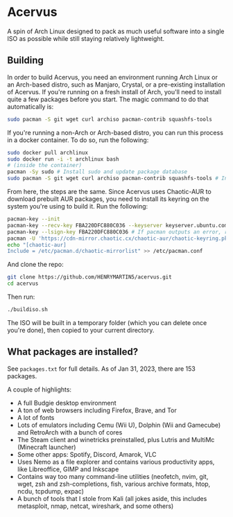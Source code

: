 # Acervus
A spin of Arch Linux designed to pack as much useful software into a single ISO as possible while still staying relatively lightweight.

## Building
In order to build Acervus, you need an environment running Arch Linux or an Arch-based distro, such as Manjaro, Crystal, or a pre-existing installation of Acervus. If you're running on a fresh install of Arch, you'll need to install quite a few packages before you start. The magic command to do that automatically is:

```bash
sudo pacman -S git wget curl archiso pacman-contrib squashfs-tools
```

If you're running a non-Arch or Arch-based distro, you can run this process in a docker container. To do so, run the following:

```bash
sudo docker pull archlinux
sudo docker run -i -t archlinux bash
# (inside the container)
pacman -Sy sudo # Install sudo and update package database
sudo pacman -S git wget curl archiso pacman-contrib squashfs-tools # Install needed packages
```

From here, the steps are the same. Since Acervus uses Chaotic-AUR to download prebuilt AUR packages, you need to install its keyring on the system you're using to build it. Run the following:

```bash
pacman-key --init
pacman-key --recv-key FBA220DFC880C036 --keyserver keyserver.ubuntu.com
pacman-key --lsign-key FBA220DFC880C036 # If pacman outputs an error, run pacman-key --init again
pacman -U 'https://cdn-mirror.chaotic.cx/chaotic-aur/chaotic-keyring.pkg.tar.zst' 'https://cdn-mirror.chaotic.cx/chaotic-aur/chaotic-mirrorlist.pkg.tar.zst'
echo "[chaotic-aur]
Include = /etc/pacman.d/chaotic-mirrorlist" >> /etc/pacman.conf
```

And clone the repo:

```bash
git clone https://github.com/HENRYMARTIN5/acervus.git
cd acervus
```

Then run:

```bash
./buildiso.sh
```

The ISO will be built in a temporary folder (which you can delete once you're done), then copied to your current directory.

## What packages are installed?

See `packages.txt` for full details. As of Jan 31, 2023, there are 153 packages.

A couple of highlights:
- A full Budgie desktop environment
- A ton of web browsers including Firefox, Brave, and Tor
- A lot of fonts
- Lots of emulators including Cemu (Wii U), Dolphin (Wii and Gamecube) and RetroArch with a bunch of cores
- The Steam client and winetricks preinstalled, plus Lutris and MultiMc (Minecraft launcher)
- Some other apps: Spotify, Discord, Amarok, VLC
- Uses Nemo as a file explorer and contains various productivity apps, like Libreoffice, GIMP and Inkscape
- Contains way too many command-line utilities (neofetch, nvim, git, wget, zsh and zsh-completions, fish, various archive formats, htop, ncdu, tcpdump, expac)
- A bunch of tools that I stole from Kali (all jokes aside, this includes metasploit, nmap, netcat, wireshark, and some others)
